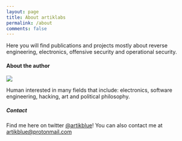 ```yaml
---
layout: page
title: About artiklabs
permalink: /about
comments: false
---
```


<div class="row justify-content-between">
<div class="col-md-8 pr-5">

<p>Here you will find publications and projects mostly about reverse engineering, electronics, offensive security and operational security.</p>

<h4>About the author</h4>

<img src="https://artik.blue/assets/images/avatar2.png">

<p>Human interested in many fields that include: electronics, software engineering, hacking, art and political philosophy. </p>

</div>

<div class="col-md-4">

<div class="sticky-top sticky-top-80">
<h5>Contact</h5>

<p>Find me here on twitter <a href="https://twitter.com/artikblue">@artikblue</a>! You can also contact me at <a href="mailto:artikblue@protonmail.com">artikblue@protonmail.com</a></p>

</div>
</div>
</div>
